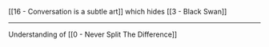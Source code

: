 [[16 - Conversation is a subtle art]] which hides [[3 - Black Swan]]

---

Understanding of [[0 - Never Split The Difference]]